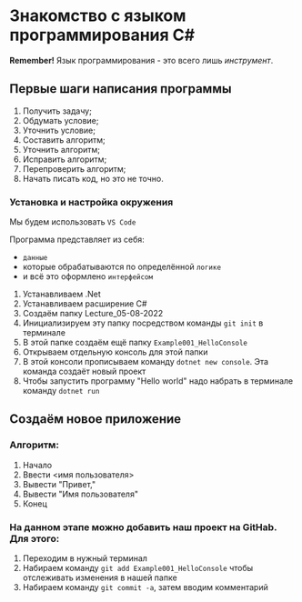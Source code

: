 # Знакомство с языком программирования С#

**Remember!** Язык программирования - это всего лишь _инструмент_.
## Первые шаги написания программы
1. Получить задачу;
2. Обдумать условие;
3. Уточнить условие;
4. Составить алгоритм;
5. Уточнить алгоритм;
6. Исправить алгоритм;
7. Перепроверить алгоритм;
8. Начать писать код, но это не точно.
### Установка и настройка окружения
Мы будем использовать `VS Code`

Программа представляет из себя:
* `данные`
* которые обрабатываются по определённой `логике`
* и всё это оформлено `интерфейсом`

1. Устанавливаем .Net
2. Устанавливаем расширение C#
3. Создаём папку Lecture_05-08-2022
4. Инициализируем эту папку посредством команды `git init` в терминале
5. В этой папке создаём ещё папку `Example001_HelloConsole`
6. Открываем отдельную консоль для этой папки
7. В этой консоли прописываем команду `dotnet new console`. Эта команда создаёт новый проект
8. Чтобы запустить программу "Hello world" надо набрать в терминале команду `dotnet run`
## Создаём новое приложение
### Алгоритм:
1. Начало
2. Ввести <имя пользователя>
3. Вывести "Привет,"
4. Вывести "Имя пользователя"
5. Конец
### На данном этапе можно добавить наш проект на GitHab. Для этого:
1. Переходим в нужный терминал
2. Набираем команду `git add Example001_HelloConsole` чтобы отслеживать изменения в нашей папке
3. Набираем команду `git commit -a`, затем вводим комментарий